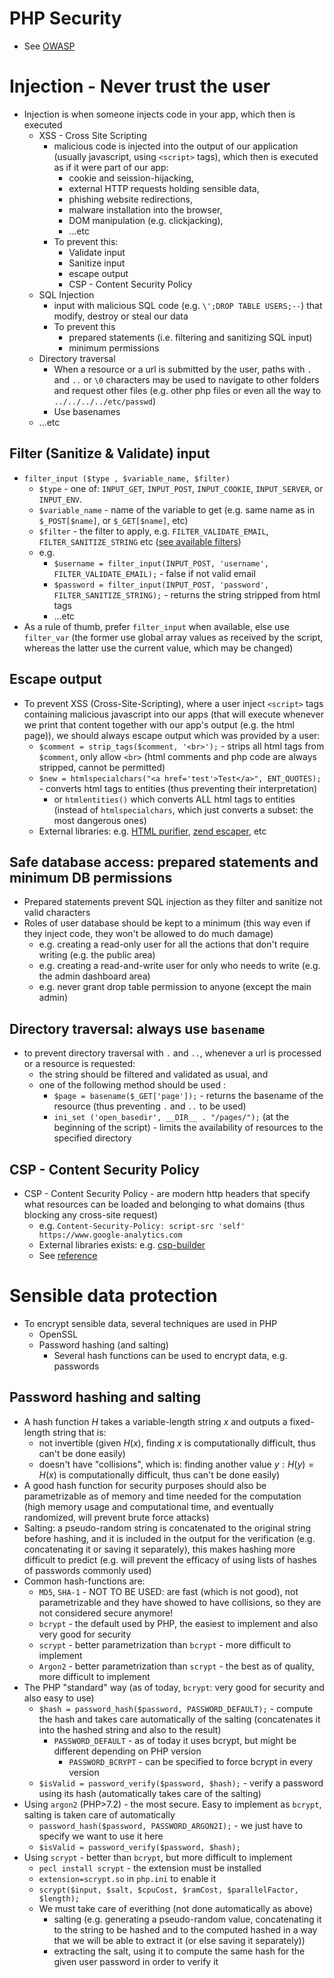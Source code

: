 # PHP Security

* See [OWASP](https://www.owasp.org)

# Injection - Never trust the user 

* Injection is when someone injects code in your app, which then is executed
  * XSS - Cross Site Scripting
    * malicious code is injected into the output of our application (usually javascript, using `<script>` tags), which then is executed as if it were part of our app: 
      * cookie and seission-hijacking, 
      * external HTTP requests holding sensible data, 
      * phishing website redirections, 
      * malware installation into the browser, 
      * DOM manipulation (e.g. clickjacking), 
      * ...etc 
    * To prevent this:
      * Validate input
      * Sanitize input
      * escape output
      * CSP - Content Security Policy
  * SQL Injection
    * input with malicious SQL code (e.g. `\';DROP TABLE USERS;--`) that modify, destroy or steal our data
    * To prevent this 
      * prepared statements (i.e. filtering and sanitizing SQL input)
      * minimum permissions
  * Directory traversal
    * When a resource or a url is submitted by the user, paths with `.` and `..` or `\0` characters may be used to navigate to other folders and request other files (e.g. other php files or even all the way to `../../../../etc/passwd`)
    * Use basenames
  * ...etc

## Filter (Sanitize & Validate) input

* `filter_input ($type , $variable_name, $filter)`
  * `$type` - one of: `INPUT_GET`, `INPUT_POST`, `INPUT_COOKIE`, `INPUT_SERVER`, or `INPUT_ENV`.
  * `$variable_name` - name of the variable to get (e.g. same name as in `$_POST[$name]`, or `$_GET[$name]`, etc)
  * `$filter` - the filter to apply, e.g. `FILTER_VALIDATE_EMAIL`, `FILTER_SANITIZE_STRING` etc ([see available filters](https://www.php.net/manual/en/filter.filters.php))
  * e.g.
    * `$username = filter_input(INPUT_POST, 'username', FILTER_VALIDATE_EMAIL);` - false if not valid email
    * `$password = filter_input(INPUT_POST, 'password', FILTER_SANITIZE_STRING);` - returns the string stripped from html tags
    * ...etc
* As a rule of thumb, prefer `filter_input` when available, else use `filter_var` (the former use global array values as received by the script, whereas the latter use the current value, which may be changed)

## Escape output

* To prevent XSS (Cross-Site-Scripting), where a user inject `<script>` tags containing malicious javascript into our apps (that will execute whenever we print that content together with our app's output (e.g. the html page)), we should always escape output which was provided by a user:
  * `$comment = strip_tags($comment, '<br>');` - strips all html tags from `$comment`, only allow `<br>` (html comments and php code are always stripped, cannot be permitted)
  * `$new = htmlspecialchars("<a href='test'>Test</a>", ENT_QUOTES);` - converts html tags to entities (thus preventing their interpretation)
    * or `htmlentities()` which converts ALL html tags to entities (instead of `htmlspecialchars`, which just converts a subset: the most dangerous ones)
  * External libraries: e.g. [HTML purifier](http://htmlpurifier.org/), [zend escaper](https://github.com/zendframework/zend-escaper), etc 

## Safe database access: prepared statements and minimum DB permissions

* Prepared statements prevent SQL injection as they filter and sanitize not valid characters
* Roles of user database should be kept to a minimum (this way even if they inject code, they won't be allowed to do much damage)
  * e.g. creating a read-only user for all the actions that don't require writing (e.g. the public area)
  * e.g. creating a read-and-write user for only who needs to write (e.g. the admin dashboard area)
  * e.g. never grant drop table permission to anyone (except the main admin)

## Directory traversal: always use `basename`

* to prevent directory traversal with `.` and `..`, whenever a url is processed or a resource is requested:
  * the string should be filtered and validated as usual, and
  * one of the following method should be used :
    * `$page = basename($_GET['page']);` - returns the basename of the resource (thus preventing `.` and `..` to be used)
    * `ini_set ('open_basedir', __DIR__ . "/pages/");` (at the beginning of the script) - limits the availability of resources to the specified directory

## CSP - Content Security Policy

* CSP - Content Security Policy - are modern http headers that specify what resources can be loaded and belonging to what domains (thus blocking any cross-site request)
  * e.g. `Content-Security-Policy: script-src 'self' https://www.google-analytics.com`
  * External libraries exists: e.g. [csp-builder](https://github.com/paragonie/csp-builder)
  * See [reference](https://content-security-policy.com/)

# Sensible data protection

* To encrypt sensible data, several techniques are used in PHP
  * OpenSSL
  * Password hashing (and salting)
    * Several hash functions can be used to encrypt data, e.g. passwords

## Password hashing and salting

* A hash function $H$ takes a variable-length string $x$ and outputs a fixed-length string that is:
  * not invertible (given $H(x)$, finding $x$ is computationally difficult, thus can't be done easily)
  * doesn't have "collisions", which is: finding another value $y: H(y) = H(x)$ is computationally difficult, thus can't be done easily)
* A good hash function for security purposes should also be parametrizable as of memory and time needed for the computation (high memory usage and computational time, and eventually randomized, will prevent brute force attacks)
* Salting: a pseudo-random string is concatenated to the original string before hashing, and it is included in the output for the verification (e.g. concatenating it or saving it separately), this makes hashing more difficult to predict (e.g. will prevent the efficacy of using lists of hashes of passwords commonly used) 
* Common hash-functions are:
  * `MD5`, `SHA-1` - NOT TO BE USED: are fast (which is not good), not parametrizable and they have showed to have collisions, so they are not considered secure anymore!
  * `bcrypt` - the default used by PHP, the easiest to implement and also very good for security
  * `scrypt` - better parametrization than `bcrypt` - more difficult to implement
  * `Argon2` - better parametrization than `scrypt` - the best as of quality, more difficult to implement
* The PHP "standard" way (as of today, `bcrypt`: very good for security and also easy to use)
  * `$hash = password_hash($password, PASSWORD_DEFAULT);` - compute the hash and takes care automatically of the salting (concatenates it into the hashed string and also to the result)
    * `PASSWORD_DEFAULT` - as of today it uses bcrypt, but might be different depending on PHP version
      * `PASSWORD_BCRYPT` - can be specified to force bcrypt in every version
  * `$isValid = password_verify($password, $hash);` - verify a password using its hash (automatically takes care of the salting)
* Using `argon2` (PHP>7.2) - the most secure. Easy to implement as `bcrypt`, salting is taken care of automatically
  * `password_hash($password, PASSWORD_ARGON2I);` - we just have to specify we want to use it here
  * `$isValid = password_verify($password, $hash);`
* Using `scrypt` - better than `bcrypt`, but more difficult to implement
  * `pecl install scrypt` - the extension must be installed 
  * `extension=scrypt.so` in `php.ini` to enable it
  * `scrypt($input, $salt, $cpuCost, $ramCost, $parallelFactor, $length);`
  * We must take care of everithing (not done automatically as above)
    * salting (e.g. generating a pseudo-random value, concatenating it to the string to be hashed and to the computed hashed in a way that we will be able to extract it (or else saving it separately))
    * extracting the salt, using it to compute the same hash for the given user password in order to verify it